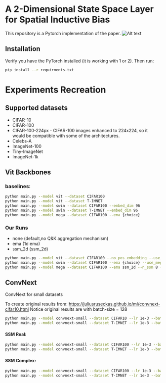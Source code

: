 
# A 2-Dimensional State Space Layer for Spatial Inductive Bias

This repository is a Pytorch implementation of the paper.
![Alt text](main_fig.png?raw=true "")

## Installation
Verify you have the PyTorch installed (it is working with 1 or 2).
Then run:

```bash
pip install --r requirments.txt
```


# Experiments Recreation

## Supported datasets

- CIFAR-10
- CIFAR-100
- CIFAR-100-224px - CIFAR-100 images enhanced to 224x224, so it would be compatible with some of the architectures.
- Celebs-A
- ImageNet-100 
- Tiny-ImageNet  
- ImageNet-1k



## Vit Backbones

### baselines:
```bash
python main.py --model vit --dataset CIFAR100
python main.py --model vit --dataset T-IMNET
python main.py --model swin --dataset CIFAR100 --embed_dim 96
python main.py --model swin --dataset T-IMNET --embed_dim 96
python main.py --model mega --dataset CIFAR100 --ema {choice}
```
### Our Runs

- none (default,no Q&K aggregation mechanism)
- ema (1d ema)
- ssm_2d (ssm_2d)


```bash
python main.py --model vit --dataset CIFAR100 --no_pos_embedding --use_mix_ffn --ema ssm_2d --normalize --n_ssm=2 --ndim 16 --directions_amount 2 --seed 0
python main.py --model swin --dataset CIFAR100 --ema {choice} --use_mega_gating --embed_dim 96
python main.py --model mega --dataset CIFAR100 --ema ssm_2d --n_ssm 8 --ndim 16
```

## ConvNext

ConvNext for small datasets

To create original results from: https://juliusruseckas.github.io/ml/convnext-cifar10.html
Notice original results are with batch-size = 128

```bash
python main.py --model convnext-small --dataset CIFAR10 --lr 1e-3 --batch_size 128 --weight-decay 1e-1
python main.py --model convnext-small --dataset T-IMNET --lr 1e-3 --batch_size 128 --weight-decay 1e-1
```

#### SSM Real:

```bash
python main.py --model convnext-small --dataset CIFAR100 --lr 1e-3 --batch_size 128 --weight-decay 1e-1 --ema ssm_2d --ssm_kernel_size 9 --n_ssm 2 --directions_amount 4 --ndim 16
python main.py --model convnext-small --dataset T-IMNET --lr 1e-3 --batch_size 128 --weight-decay 1e-1 --ema ssm_2d --ssm_kernel_size 13 --n_ssm 2 --directions_amount 2 --ndim 16
```

#### SSM Complex:

```bash
python main.py --model convnext-small --dataset CIFAR100 --lr 1e-3 --batch_size 128 --weight-decay 1e-1 --ema ssm_2d --ssm_kernel_size 9 --n_ssm 2 --directions_amount 2 --ndim 16 --complex_ssm
python main.py --model convnext-small --dataset T-IMNET --lr 1e-3 --batch_size 128 --weight-decay 1e-1 --ema ssm_2d --ssm_kernel_size 7 --n_ssm 2 --directions_amount 2 --ndim 16 --complex_ssm
```

